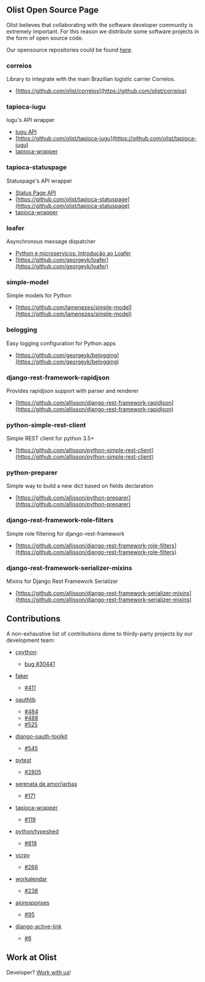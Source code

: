 ## Olist Open Source Page

Olist believes that collaborating with the software developer community is extremely important. For this reason we distribute some software projects in the form of open source code.

Our opensource repositories could be found [here](https://github.com/olist).

### correios

Library to integrate with the main Brazilian logistic carrier Correios.

  * [https://github.com/olist/correios](https://github.com/olist/correios)


### tapioca-iugu

Iugu's API wrapper

  * [Iugu API](https://dev.iugu.com/v1.0/reference)
  * [https://github.com/olist/tapioca-iugu](https://github.com/olist/tapioca-iugu)
  * [tapioca-wrapper](https://github.com/vintasoftware/tapioca-wrapper/)


### tapioca-statuspage

Statuspage's API wrapper

  * [Status Page API](https://doers.statuspage.io/api/v1/)
  * [https://github.com/olist/tapioca-statuspage](https://github.com/olist/tapioca-statuspage)
  * [tapioca-wrapper](https://github.com/vintasoftware/tapioca-wrapper/)


### loafer

Asynchronous message dispatcher

  * [Python e microserviços: Introdução ao Loafer](https://engineering.olist.com/python-e-microservicos-introducao-ao-loafer-11b047194b2a)
  * [https://github.com/georgeyk/loafer](https://github.com/georgeyk/loafer)


### simple-model

Simple models for Python

  * [https://github.com/lamenezes/simple-model](https://github.com/lamenezes/simple-model)


### belogging

Easy logging configuration for Python apps

  * [https://github.com/georgeyk/belogging](https://github.com/georgeyk/belogging)


### django-rest-framework-rapidjson

Provides rapidjson support with parser and renderer

  * [https://github.com/allisson/django-rest-framework-rapidjson](https://github.com/allisson/django-rest-framework-rapidjson)


### python-simple-rest-client

Simple REST client for python 3.5+

  * [https://github.com/allisson/python-simple-rest-client](https://github.com/allisson/python-simple-rest-client)


### python-preparer

Simple way to build a new dict based on fields declaration

  * [https://github.com/allisson/python-preparer](https://github.com/allisson/python-preparer)


### django-rest-framework-role-filters

Simple role filtering for django-rest-framework

  * [https://github.com/allisson/django-rest-framework-role-filters](https://github.com/allisson/django-rest-framework-role-filters)


### django-rest-framework-serializer-mixins

Mixins for Django Rest Framework Serializer

  * [https://github.com/allisson/django-rest-framework-serializer-mixins](https://github.com/allisson/django-rest-framework-serializer-mixins)


## Contributions

A non-exhaustive list of contributions done to thirdy-party projects by our development team:

  * [cpython](https://github.com/python/cpython):
    * [bug #30441](https://github.com/python/cpython/pull/2409)

  * [faker](https://github.com/joke2k/faker)
    * [#411](https://github.com/joke2k/faker/pull/411)

  * [oauthlib](https://github.com/idan/oauthlib)
    * [#484](https://github.com/idan/oauthlib/pull/484)
    * [#488](https://github.com/oauthlib/oauthlib/pull/488)
    * [#525](https://github.com/oauthlib/oauthlib/pull/525)

  * [django-oauth-toolkit](https://github.com/evonove/django-oauth-toolkit)
    * [#545](https://github.com/evonove/django-oauth-toolkit/pull/545)

  * [pytest](https://github.com/pytest-dev/pytest)
    * [#2805](https://github.com/pytest-dev/pytest/pull/2808)

  * [serenata de amor/jarbas](https://github.com/datasciencebr/jarbas)
    * [#171](https://github.com/datasciencebr/jarbas/pull/171)

  * [tapioca-wrapper](https://github.com/vintasoftware/tapioca-wrapper)
    * [#119](https://github.com/vintasoftware/tapioca-wrapper/pull/119)

  * [python/typeshed](https://github.com/python/typeshed)
    * [#818](https://github.com/python/typeshed/pull/818)

  * [vcrpy](https://github.com/kevin1024/vcrpy)
    * [#266](https://github.com/kevin1024/vcrpy/pull/266)

  * [workalendar](https://github.com/novafloss/workalendar)
    * [#238](https://github.com/novafloss/workalendar/pull/238)

  * [aioresponses](https://github.com/pnuckowski/aioresponses)
    * [#95](https://github.com/pnuckowski/aioresponses/pull/95)

  * [django-active-link](https://github.com/valerymelou/django-active-link)
    * [#6](https://github.com/valerymelou/django-active-link/pull/6)

## Work at Olist

Developer? [Work with us](https://github.com/olist/work-at-olist)!
